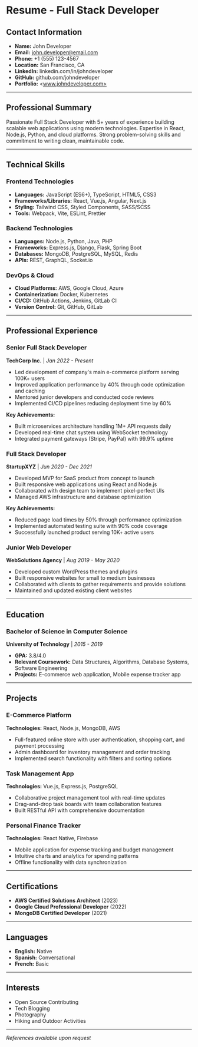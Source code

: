 # Resume - Full Stack Developer

## Contact Information

- **Name:** John Developer
- **Email:** <john.developer@email.com>
- **Phone:** +1 (555) 123-4567
- **Location:** San Francisco, CA
- **LinkedIn:** linkedin.com/in/johndeveloper
- **GitHub:** github.com/johndeveloper
- **Portfolio:** <www.johndeveloper.com>

---

## Professional Summary

Passionate Full Stack Developer with 5+ years of experience building scalable web applications using modern technologies. Expertise in React, Node.js, Python, and cloud platforms. Strong problem-solving skills and commitment to writing clean, maintainable code.

---

## Technical Skills

### Frontend Technologies

- **Languages:** JavaScript (ES6+), TypeScript, HTML5, CSS3
- **Frameworks/Libraries:** React, Vue.js, Angular, Next.js
- **Styling:** Tailwind CSS, Styled Components, SASS/SCSS
- **Tools:** Webpack, Vite, ESLint, Prettier

### Backend Technologies

- **Languages:** Node.js, Python, Java, PHP
- **Frameworks:** Express.js, Django, Flask, Spring Boot
- **Databases:** MongoDB, PostgreSQL, MySQL, Redis
- **APIs:** REST, GraphQL, Socket.io

### DevOps & Cloud

- **Cloud Platforms:** AWS, Google Cloud, Azure
- **Containerization:** Docker, Kubernetes
- **CI/CD:** GitHub Actions, Jenkins, GitLab CI
- **Version Control:** Git, GitHub, GitLab

---

## Professional Experience

### Senior Full Stack Developer

**TechCorp Inc.** | *Jan 2022 - Present*

- Led development of company's main e-commerce platform serving 100K+ users
- Improved application performance by 40% through code optimization and caching
- Mentored junior developers and conducted code reviews
- Implemented CI/CD pipelines reducing deployment time by 60%

**Key Achievements:**

- Built microservices architecture handling 1M+ API requests daily
- Developed real-time chat system using WebSocket technology
- Integrated payment gateways (Stripe, PayPal) with 99.9% uptime

### Full Stack Developer

**StartupXYZ** | *Jun 2020 - Dec 2021*

- Developed MVP for SaaS product from concept to launch
- Built responsive web applications using React and Node.js
- Collaborated with design team to implement pixel-perfect UIs
- Managed AWS infrastructure and database optimization

**Key Achievements:**

- Reduced page load times by 50% through performance optimization
- Implemented automated testing suite with 90% code coverage
- Successfully launched product serving 10K+ active users

### Junior Web Developer

**WebSolutions Agency** | *Aug 2019 - May 2020*

- Developed custom WordPress themes and plugins
- Built responsive websites for small to medium businesses
- Collaborated with clients to gather requirements and provide solutions
- Maintained and updated existing client websites

---

## Education

### Bachelor of Science in Computer Science

**University of Technology** | *2015 - 2019*

- **GPA:** 3.8/4.0
- **Relevant Coursework:** Data Structures, Algorithms, Database Systems, Software Engineering
- **Projects:** E-commerce web application, Mobile expense tracker app

---

## Projects

### E-Commerce Platform

**Technologies:** React, Node.js, MongoDB, AWS

- Full-featured online store with user authentication, shopping cart, and payment processing
- Admin dashboard for inventory management and order tracking
- Implemented search functionality with filters and sorting options

### Task Management App

**Technologies:** Vue.js, Express.js, PostgreSQL

- Collaborative project management tool with real-time updates
- Drag-and-drop task boards with team collaboration features
- Built RESTful API with comprehensive documentation

### Personal Finance Tracker

**Technologies:** React Native, Firebase

- Mobile application for expense tracking and budget management
- Intuitive charts and analytics for spending patterns
- Offline functionality with data synchronization

---

## Certifications

- **AWS Certified Solutions Architect** (2023)
- **Google Cloud Professional Developer** (2022)
- **MongoDB Certified Developer** (2021)

---

## Languages

- **English:** Native
- **Spanish:** Conversational
- **French:** Basic

---

## Interests

- Open Source Contributing
- Tech Blogging
- Photography
- Hiking and Outdoor Activities

---

*References available upon request*
